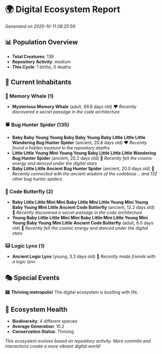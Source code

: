 # 🌍 Digital Ecosystem Report
*Generated on 2025-10-11 08:25:59*

## 📊 Population Overview
- **Total Creatures**: 139
- **Repository Activity**: medium
- **This Cycle**: 1 births, 0 deaths

## 👥 Current Inhabitants

### 🐋 Memory Whale (1)
- **Mysterious Memory Whale** (adult, 69.8 days old) ❤️
  *Recently discovered a secret passage in the code architecture*

### 🕷️ Bug Hunter Spider (135)
- **Baby Baby Young Young Baby Baby Young Baby Little Little Little Wandering Bug Hunter Spider** (ancient, 20.8 days old) ❤️
  *Recently found a hidden treasure in the repository depths*
- **Little Little Young Mini Young Young Baby Little Little Little Wandering Bug Hunter Spider** (ancient, 20.2 days old) 💚
  *Recently felt the cosmic energy and danced under the digital stars*
- **Baby Little Little Ancient Bug Hunter Spider** (ancient, 20.0 days old) 💛
  *Recently connected with the ancient wisdom of the codebase*
  *...and 132 other bug hunter spiders*

### 🦋 Code Butterfly (2)
- **Baby Little Little Mini Mini Baby Little Mini Little Young Mini Young Baby Young Mini Little Ancient Code Butterfly** (ancient, 12.2 days old) 💛
  *Recently discovered a secret passage in the code architecture*
- **Young Baby Little Little Mini Mini Baby Little Mini Little Young Mini Young Baby Young Mini Little Ancient Code Butterfly** (adult, 6.0 days old) 💚
  *Recently felt the cosmic energy and danced under the digital stars*

### 🐱 Logic Lynx (1)
- **Ancient Logic Lynx** (young, 3.3 days old) 💚
  *Recently made friends with a logic lynx*

## 🎭 Special Events

🏙️ **Thriving metropolis!** The digital ecosystem is bustling with life.

## 🔬 Ecosystem Health
- **Biodiversity**: 4 different species
- **Average Generation**: 10.2
- **Conservation Status**: Thriving

*This ecosystem evolves based on repository activity. More commits and interactions create a more vibrant digital world!*